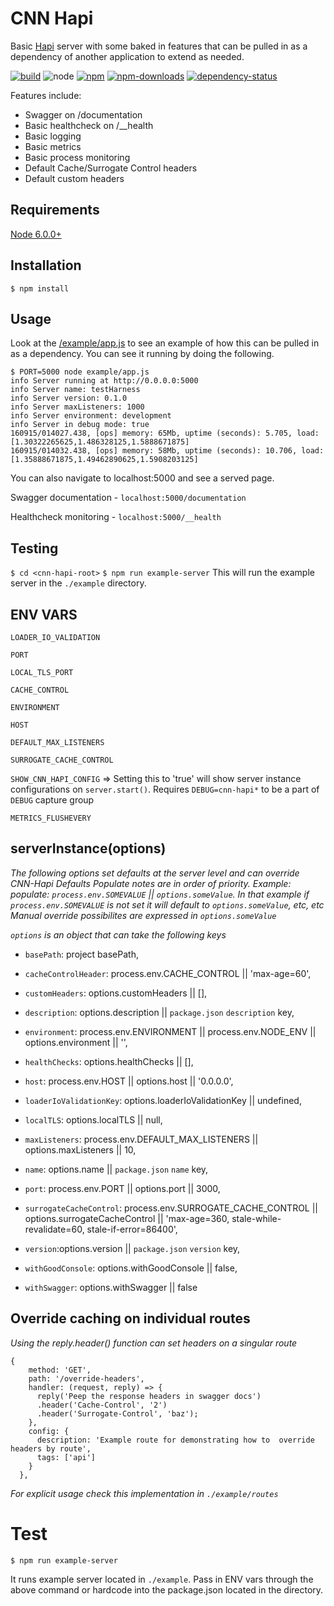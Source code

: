 # CNN Hapi

Basic [Hapi](http://hapijs.com/) server with some baked in features that can be
pulled in as a dependency of another application to extend as needed.

[![build](https://img.shields.io/travis/cnnlabs/cnn-hapi/master.svg?style=flat-square)](https://travis-ci.org/cnnlabs/cnn-hapi)
![node](https://img.shields.io/node/v/cnn-hapi.svg?style=flat-square)
[![npm](https://img.shields.io/npm/v/cnn-hapi.svg?style=flat-square)](https://www.npmjs.com/package/cnn-hapi)
[![npm-downloads](https://img.shields.io/npm/dm/cnn-hapi.svg?style=flat-square)](https://www.npmjs.com/package/cnn-hapi)
[![dependency-status](https://gemnasium.com/cnnlabs/cnn-hapi.svg)](https://gemnasium.com/cnnlabs/cnn-hapi)

Features include:

- Swagger on /documentation
- Basic healthcheck on /__health
- Basic logging
- Basic metrics
- Basic process monitoring
- Default Cache/Surrogate Control headers
- Default custom headers


## Requirements

[Node 6.0.0+](https://npmjs.org)


## Installation

```shell
$ npm install
```


## Usage

Look at the [/example/app.js](./example/app.js) to see an example of how this
can be pulled in as a dependency.  You can see it running by doing the
following.

```shell
$ PORT=5000 node example/app.js
info Server running at http://0.0.0.0:5000
info Server name: testHarness
info Server version: 0.1.0
info Server maxListeners: 1000
info Server environment: development
info Server in debug mode: true
160915/014027.438, [ops] memory: 65Mb, uptime (seconds): 5.705, load: [1.30322265625,1.486328125,1.5888671875]
160915/014032.438, [ops] memory: 58Mb, uptime (seconds): 10.706, load: [1.35888671875,1.49462890625,1.5908203125]
```

You can also navigate to localhost:5000 and see a served page.

Swagger documentation - `localhost:5000/documentation`

Healthcheck monitoring - `localhost:5000/__health`

## Testing
`$ cd <cnn-hapi-root>`
`$ npm run example-server`
This will run the example server in the `./example` directory.

## ENV VARS
`LOADER_IO_VALIDATION`<br>

`PORT`<br>

`LOCAL_TLS_PORT`<br>

`CACHE_CONTROL`<br>

`ENVIRONMENT`<br>

`HOST`<br>

`DEFAULT_MAX_LISTENERS`<br>

`SURROGATE_CACHE_CONTROL`<br>

`SHOW_CNN_HAPI_CONFIG`  => Setting this to 'true' will show server instance configurations on `server.start()`. Requires `DEBUG=cnn-hapi*` to be a part of `DEBUG` capture group<br>

`METRICS_FLUSHEVERY`<br>


## serverInstance(options)
_The following options set defaults at the server level and can override CNN-Hapi Defaults_
_Populate notes are in order of priority. Example: populate: `process.env.SOMEVALUE` || `options.someValue`. In that example if `process.env.SOMEVALUE` is not set it will default to `options.someValue`, etc, etc_
_Manual override possibilites are expressed in `options.someValue`_

_`options` is an object that can take the following keys_

+ `basePath`: project basePath,

+ `cacheControlHeader`: process.env.CACHE_CONTROL || 'max-age=60',

+ `customHeaders`: options.customHeaders || [],

+ `description`: options.description || `package.json` `description` key,

+ `environment`: process.env.ENVIRONMENT || process.env.NODE_ENV || options.environment || '',

+ `healthChecks`: options.healthChecks || [],

+ `host`: process.env.HOST || options.host || '0.0.0.0',

+ `loaderIoValidationKey`: options.loaderIoValidationKey || undefined,

+ `localTLS`: options.localTLS || null,

+ `maxListeners`: process.env.DEFAULT_MAX_LISTENERS || options.maxListeners || 10,

+ `name`: options.name || `package.json` `name` key,

+ `port`: process.env.PORT || options.port || 3000,

+ `surrogateCacheControl`:
    process.env.SURROGATE_CACHE_CONTROL || options.surrogateCacheControl || 'max-age=360, stale-while-revalidate=60, stale-if-error=86400',

+ `version`:options.version || `package.json` `version` key,

+ `withGoodConsole`: options.withGoodConsole || false,

+ `withSwagger`: options.withSwagger || false

## Override caching on individual routes
_Using the reply.header() function can set headers on a singular route_

```
{
    method: 'GET',
    path: '/override-headers',
    handler: (request, reply) => {
      reply('Peep the response headers in swagger docs')
      .header('Cache-Control', '2')
      .header('Surrogate-Control', 'baz');
    },
    config: {
      description: 'Example route for demonstrating how to  override headers by route',
      tags: ['api']
    }
  },
  ```
_For explicit usage check this implementation in `./example/routes`_


# Test

`$ npm run example-server`

It runs example server located in `./example`. Pass in ENV vars through the above command or hardcode into the package.json located in the directory.

